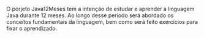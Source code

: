 O porjeto Java12Meses tem a intenção de estudar e aprender a linguagem Java durante 12 meses.
Ao longo desse período será abordado os conceitos fundamentais da linguagem, bem como será feito exercícios para fixar o aprendizado.
